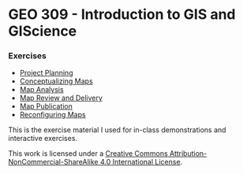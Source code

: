 # GEO 309 - Introduction to GIS and GIScience

### Exercises

* [Project Planning](geo309_exercise_01.md)
* [Conceptualizing Maps](geo309_exercise_02.md)
* [Map Analysis](geo309_exercise_03.md)
* [Map Review and Delivery](geo309_exercise_04.md)
* [Map Publication](geo309_exercise_01.md)
* [Reconfiguring Maps](geo309_exercise_01.md)

This is the exercise material I used for in-class demonstrations and interactive exercises.

This work is licensed under a [Creative Commons Attribution-NonCommercial-ShareAlike 4.0 International License](http://creativecommons.org/licenses/by-nc-sa/4.0/).
